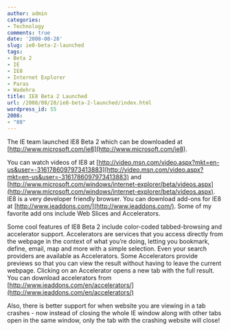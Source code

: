```yaml
---
author: admin
categories:
- Technology
comments: true
date: '2008-08-28'
slug: ie8-beta-2-launched
tags:
- Beta 2
- IE
- IE8
- Internet Explorer
- Paras
- Wadehra
title: IE8 Beta 2 Launched
url: /2008/08/28/ie8-beta-2-launched/index.html
wordpress_id: 55
2008:
- "08"
---
```



The IE team launched IE8 Beta 2 which can be downloaded at [http://www.microsoft.com/ie8](http://www.microsoft.com/ie8).

You can watch videos of IE8 at [http://video.msn.com/video.aspx?mkt=en-us&user=-3161786097973413883](http://video.msn.com/video.aspx?mkt=en-us&user=-3161786097973413883) and [http://www.microsoft.com/windows/internet-explorer/beta/videos.aspx](http://www.microsoft.com/windows/internet-explorer/beta/videos.aspx). IE8 is a very developer friendly browser. You can download add-ons for IE8 at [http://www.ieaddons.com/](http://www.ieaddons.com/). Some of my favorite add ons include Web Slices and Accelerators.

Some cool features of IE8 Beta 2 include color-coded tabbed-browsing and accelerator support. Accelerators are services that you access directly from the webpage in the context of what you’re doing, letting you bookmark, define, email, map and more with a simple selection. Even your search providers are available as Accelerators. Some Accelerators provide previews so that you can view the result without having to leave the current webpage. Clicking on an Accelerator opens a new tab with the full result. You can download accelerators from [http://www.ieaddons.com/en/accelerators/](http://www.ieaddons.com/en/accelerators/)

Also, there is better support for when website you are viewing in a tab crashes - now instead of closing the whole IE window along with other tabs open in the same window, only the tab with the crashing website will close!
